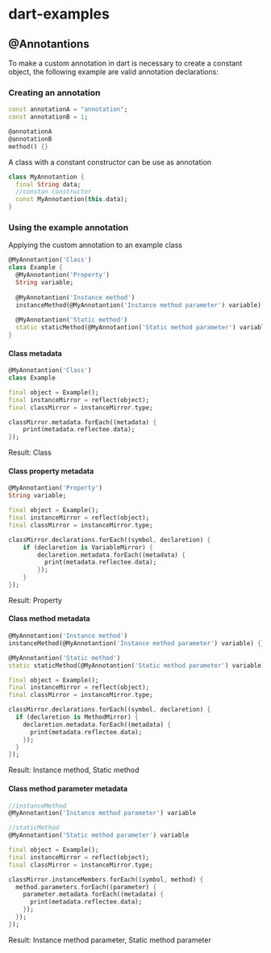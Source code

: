 # dart-examples

## @Annotantions
To make a custom annotation in dart is necessary to create a constant object, the following example are valid annotation declarations:

### Creating an annotation
```dart
const annotationA = "annotation";
const annotationB = 1;

@annotationA
@annotationB
method() {}
```
A class with a constant constructor can be use as annotation
```dart
class MyAnnotantion {
  final String data;
  //constan constructor
  const MyAnnotantion(this.data);
}
```
### Using the example annotation
Applying the custom annotation to an example class
```dart
@MyAnnotantion('Class')
class Example {
  @MyAnnotantion('Property')
  String variable;
  
  @MyAnnotantion('Instance method')
  instanceMethod(@MyAnnotantion('Instance method parameter') variable) {}
  
  @MyAnnotantion('Static method')
  static staticMethod(@MyAnnotantion('Static method parameter') variable) {}
}
```

#### Class metadata
```dart
@MyAnnotantion('Class')
class Example
```
```dart
final object = Example();
final instanceMirror = reflect(object);
final classMirror = instanceMirror.type;

classMirror.metadata.forEach((metadata) {
    print(metadata.reflectee.data);
});
```
Result: Class

#### Class property metadata
```dart
@MyAnnotantion('Property')
String variable;
```
```dart
final object = Example();
final instanceMirror = reflect(object);
final classMirror = instanceMirror.type;

classMirror.declarations.forEach((symbol, declaretion) {
    if (declaretion is VariableMirror) {
        declaretion.metadata.forEach((metadata) {
          print(metadata.reflectee.data);
        });
    }
});
```
Result: Property

#### Class method metadata
```dart
@MyAnnotantion('Instance method')
instanceMethod(@MyAnnotantion('Instance method parameter') variable) {}

@MyAnnotantion('Static method')
static staticMethod(@MyAnnotantion('Static method parameter') variable) {}
```
```dart
final object = Example();
final instanceMirror = reflect(object);
final classMirror = instanceMirror.type;

classMirror.declarations.forEach((symbol, declaretion) {
  if (declaretion is MethodMirror) {
    declaretion.metadata.forEach((metadata) {
      print(metadata.reflectee.data);
    });
  }
});
```
Result: Instance method, Static method

#### Class method parameter metadata
```dart
//instanceMethod
@MyAnnotantion('Instance method parameter') variable

//staticMethod
@MyAnnotantion('Static method parameter') variable
```
```dart
final object = Example();
final instanceMirror = reflect(object);
final classMirror = instanceMirror.type;

classMirror.instanceMembers.forEach((symbol, method) {
  method.parameters.forEach((parameter) {
    parameter.metadata.forEach((metadata) {
      print(metadata.reflectee.data);
    });
  });
});
```
Result: Instance method parameter, Static method parameter
